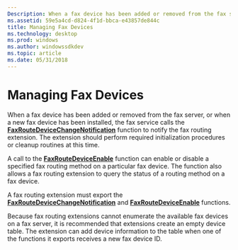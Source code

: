 ```yaml
---
Description: When a fax device has been added or removed from the fax server, or when a new fax device has been installed, the fax service calls the FaxRouteDeviceChangeNotification function to notify the fax routing extension.
ms.assetid: 59e5a4cd-d824-4f1d-bbca-e43857de844c
title: Managing Fax Devices
ms.technology: desktop
ms.prod: windows
ms.author: windowssdkdev
ms.topic: article
ms.date: 05/31/2018
---
```


# Managing Fax Devices

When a fax device has been added or removed from the fax server, or when a new fax device has been installed, the fax service calls the [**FaxRouteDeviceChangeNotification**](-mfax-faxroutedevicechangenotification.md) function to notify the fax routing extension. The extension should perform required initialization procedures or cleanup routines at this time.

A call to the [**FaxRouteDeviceEnable**](-mfax-faxroutedeviceenable.md) function can enable or disable a specified fax routing method on a particular fax device. The function also allows a fax routing extension to query the status of a routing method on a fax device.

A fax routing extension must export the [**FaxRouteDeviceChangeNotification**](-mfax-faxroutedevicechangenotification.md) and [**FaxRouteDeviceEnable**](-mfax-faxroutedeviceenable.md) functions.

Because fax routing extensions cannot enumerate the available fax devices on a fax server, it is recommended that extensions create an empty device table. The extension can add device information to the table when one of the functions it exports receives a new fax device ID.

 

 



